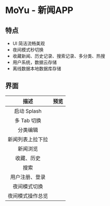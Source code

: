 # MoYu - 新闻APP

## 特点

- UI 简洁流畅美观
- 夜间模式秒切换
- 收藏新闻、历史记录、搜索记录、多分类、热搜
- 用户系统，数据云存储
- 离线数据本地数据库存储

## 界面

|       描述       | 预览 |
| :--------------: | :--: |
|   启动 Splash    |      |
|   多 Tab 切换    |      |
|     分类编辑     |      |
| 新闻列表上拉下拉 |      |
|     新闻浏览     |      |
|    收藏、历史    |      |
|       搜索       |      |
|  用户注册、登录  |      |
|   夜间模式切换   |      |
| 夜间模式操作总览 |      |

